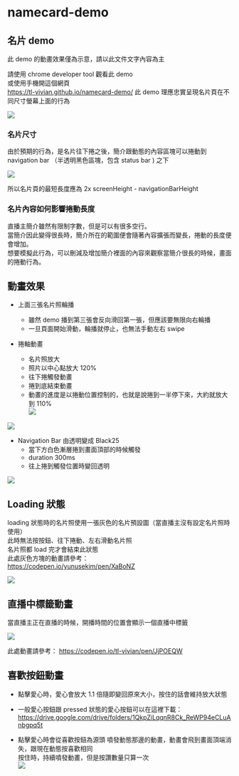 # namecard-demo
## 名片 demo

此 demo 的動畫效果僅為示意，請以此文件文字內容為主  


請使用 chrome developer tool 觀看此 demo  
或使用手機開這個網頁  
https://tl-vivian.github.io/namecard-demo/
此 demo 理應忠實呈現名片頁在不同尺寸螢幕上面的行為  


![](https://paper-attachments.dropbox.com/s_0243D5CDCA730DAAAF37F1260A6EE631E374860C1D5CF91767A98580D9FE0F1F_1567594901969_image.png)

### 名片尺寸

由於預期的行為，是名片往下捲之後，簡介跟動態的內容區塊可以捲動到 navigation bar （半透明黑色區塊，包含 status bar ) 之下  

![](https://paper-attachments.dropbox.com/s_0243D5CDCA730DAAAF37F1260A6EE631E374860C1D5CF91767A98580D9FE0F1F_1567587136207_image.png)


所以名片頁的最短長度應為 2x screenHeight - navigationBarHeight  


### 名片內容如何影響捲動長度
  
直播主簡介雖然有限制字數，但是可以有很多空行。  
當簡介因此變得很長時，簡介所在的範圍便會隨著內容擴張而變長，捲動的長度便會增加。  
想要模擬此行為，可以刪減及增加簡介裡面的內容來觀察當簡介很長的時候，畫面的捲動行為。  


## 動畫效果
- 上面三張名片照輪播
    - 雖然 demo 播到第三張會反向滑回第一張，但應該要無限向右輪播
    - 一旦頁面開始滑動，輪播就停止，也無法手動左右 swipe


- 捲軸動畫
    - 名片照放大
    - 照片以中心點放大 120%
    - 往下捲觸發動畫
    - 捲到底結束動畫
    - 動畫的進度是以捲動位置控制的，也就是說捲到一半停下來，大約就放大到 110%   
![](https://paper-attachments.dropbox.com/s_0243D5CDCA730DAAAF37F1260A6EE631E374860C1D5CF91767A98580D9FE0F1F_1567584386498_image.png)

![](https://paper-attachments.dropbox.com/s_0243D5CDCA730DAAAF37F1260A6EE631E374860C1D5CF91767A98580D9FE0F1F_1567589654701_image.png)

- Navigation Bar 由透明變成 Black25
    - 當下方白色漸層捲到畫面頂部的時候觸發
    - duration 300ms
    - 往上捲到觸發位置時變回透明
   
![](https://paper-attachments.dropbox.com/s_0243D5CDCA730DAAAF37F1260A6EE631E374860C1D5CF91767A98580D9FE0F1F_1567589759774_image.png)



## Loading 狀態

loading 狀態時的名片照使用一張灰色的名片預設圖（當直播主沒有設定名片照時使用）  
此時無法按按鈕、往下捲動、左右滑動名片照  
名片照都 load 完才會結束此狀態  
此處灰色方塊的動畫請參考：  
https://codepen.io/yunusekim/pen/XaBoNZ


![](https://paper-attachments.dropbox.com/s_0243D5CDCA730DAAAF37F1260A6EE631E374860C1D5CF91767A98580D9FE0F1F_1567589101976_image.png)




## 直播中標籤動畫

當直播主正在直播的時候，開播時間的位置會顯示一個直播中標籤


![](https://paper-attachments.dropbox.com/s_0243D5CDCA730DAAAF37F1260A6EE631E374860C1D5CF91767A98580D9FE0F1F_1567590545155_image.png)

此處動畫請參考：
https://codepen.io/tl-vivian/pen/JjPOEQW



## 喜歡按鈕動畫
- 點擊愛心時，愛心會放大 1.1 倍隨即變回原來大小，按住的話會維持放大狀態
- 一般愛心按鈕跟 pressed 狀態的愛心按鈕可以在這裡下載：
https://drive.google.com/drive/folders/1QkpZiLqqnR8Ck_ReWP94eCLuAnbgpq5t  

- 點擊愛心時會從喜歡按鈕為源頭
    噴發動態那邊的動畫，動畫會飛到畫面頂端消失，跟現在動態按喜歡相同  
    按住時，持續噴發動畫，但是按讚數量只算一次  
![](https://paper-attachments.dropbox.com/s_0243D5CDCA730DAAAF37F1260A6EE631E374860C1D5CF91767A98580D9FE0F1F_1567594608304_IMG_C5B6AFBFE513-1.jpeg)